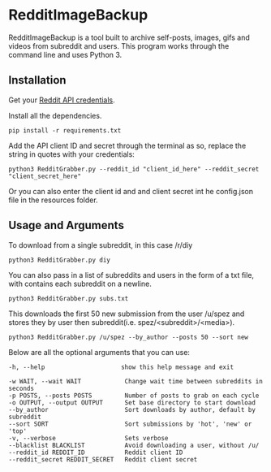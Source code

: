 # RedditImageBackup

RedditImageBackup is a tool built to archive self-posts, images, gifs and videos from subreddit and users. This program works through the command line and uses Python 3.

## Installation

Get your [Reddit API credentials](https://www.reddit.com/prefs/apps/).

Install all the dependencies.

    pip install -r requirements.txt

Add the API client ID and secret through the terminal as so, replace the string in quotes with your credentials:

    python3 RedditGrabber.py --reddit_id "client_id_here" --reddit_secret "client_secret_here"

Or you can also enter the client id and and client secret int he config.json file in the resources folder.

## Usage and Arguments
To download from a single subreddit, in this case /r/diy

    python3 RedditGrabber.py diy

You can also pass in a list of subreddits and users in the form of a txt file, with contains each subreddit on a newline.

    python3 RedditGrabber.py subs.txt

This downloads the first 50 new submission from the user /u/spez and stores they by user then subreddit(i.e. spez/\<subreddit>/\<media>).

    python3 RedditGrabber.py /u/spez --by_author --posts 50 --sort new

Below are all the optional arguments that you can use:

    -h, --help                     show this help message and exit

    -w WAIT, --wait WAIT            Change wait time between subreddits in seconds
    -p POSTS, --posts POSTS         Number of posts to grab on each cycle
    -o OUTPUT, --output OUTPUT      Set base directory to start download
    --by_author                     Sort downloads by author, default by subreddit
    --sort SORT                     Sort submissions by 'hot', 'new' or 'top'
    -v, --verbose                   Sets verbose
    --blacklist BLACKLIST           Avoid downloading a user, without /u/
    --reddit_id REDDIT_ID           Reddit client ID
    --reddit_secret REDDIT_SECRET   Reddit client secret

